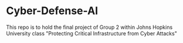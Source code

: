 # Cyber-Defense-AI
This repo is to hold the final project of Group 2 within Johns Hopkins University class "Protecting Critical Infrastructure from Cyber Attacks"
